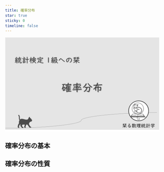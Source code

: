 ```yaml
---
title: 確率分布
star: true
sticky: 0
timeline: false
---
```


<div style="display: flex; gap: 10px; justify-content: center;">
  <img src="/assets/images/probability_distribution/thumbnail.png" style="max-width: 100%; height: auto;">
</div>

## 確率分布の基本


<div class="vp-card-container">

<VPCard
  title="一様分布"
  desc="PDF・CDF・期待値・分散"
  link="/posts/probability_distribution/uniform.html"
/>

<VPCard
  title="標準正規分布"
  desc="PDF・CDF・期待値・分散"
  link="/posts/probability_distribution/standard_normal1.html"
/>

<VPCard
  title="正規分布"
  desc="PDF・CDF・期待値・分散"
  link="/posts/probability_distribution/normal.html"
/>

<VPCard
  title="二項分布"
  desc="PDF・CDF・期待値・分散"
  link="/posts/probability_distribution/binomial.html"
/>

<VPCard
  title="t分布"
  desc="PDF・CDF・期待値・分散"
  link="/posts/probability_distribution/t.html"
/>

<VPCard
  title="カイ二乗分布"
  desc="PDF・CDF・期待値・分散"
  link="/posts/probability_distribution/chi2.html"
/>
</div>

## 確率分布の性質

<div class="vp-card-container">

<VPCard
  title="標準正規分布の t 次モーメント"
  desc="導出・ガウス積分"
  link="/posts/probability_distribution/standard_normal2.html"
/>

</div>
